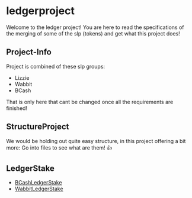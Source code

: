 # ledgerproject
Welcome to the ledger project!
You are here to read the specifications of the merging of some of the slp (tokens) and get what this project does! 

## Project-Info
Project is combined of these slp groups:
- Lizzie
- Wabbit
- BCash

That is only here that cant be changed once all the requirements are finished!

## StructureProject
We would be holding out quite easy structure, in this project offering a bit more:
Go into files to see what are them! :+1:

## LedgerStake
- [BCashLedgerStake](https://github.com/MrHonekawa/ledgerproject/blob/main/LedgerStake/LedgerBcashStake.json)
- [WabbitLedgerStake](https://github.com/MrHonekawa/ledgerproject/blob/main/LedgerStake/LedgerWabbitStake.json)
